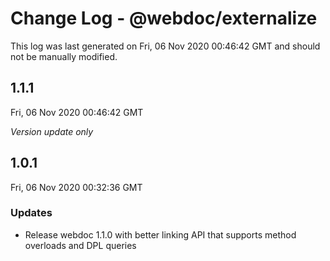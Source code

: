 # Change Log - @webdoc/externalize

This log was last generated on Fri, 06 Nov 2020 00:46:42 GMT and should not be manually modified.

## 1.1.1
Fri, 06 Nov 2020 00:46:42 GMT

*Version update only*

## 1.0.1
Fri, 06 Nov 2020 00:32:36 GMT

### Updates

- Release webdoc 1.1.0 with better linking API that supports method overloads and DPL queries

